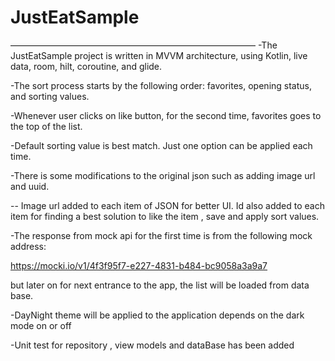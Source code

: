 # JustEatSample

————————————————————————————
-The JustEatSample project is written in MVVM architecture, using Kotlin, live data, room, hilt, coroutine, and glide.

-The sort process starts by the following order: favorites, opening status, and sorting values.

-Whenever user clicks on like button, for the second time, favorites goes to the top of the list.

-Default sorting value is best match. Just one option can be applied each time.
 
-There is some modifications to the original json such as adding image url and uuid.

-- Image url added to each item of JSON for better UI. Id also added to each item for finding a best solution to like the item , save and apply sort values.

-The response from mock api for the first time is from the following mock address: 

https://mocki.io/v1/4f3f95f7-e227-4831-b484-bc9058a3a9a7

but later on for next entrance to the app, the list will be loaded from data base.

-DayNight theme will be applied to the application depends on the dark mode on or off

-Unit test for repository , view models and dataBase has been added

